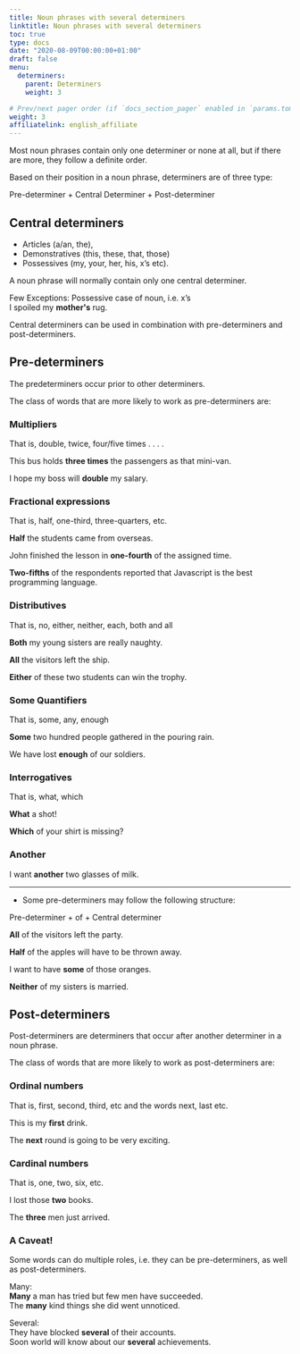 ```yaml
---
title: Noun phrases with several determiners
linktitle: Noun phrases with several determiners
toc: true
type: docs
date: "2020-08-09T00:00:00+01:00"
draft: false
menu:
  determiners:
    parent: Determiners
    weight: 3

# Prev/next pager order (if `docs_section_pager` enabled in `params.toml`)
weight: 3
affiliatelink: english_affiliate
---
```


Most noun phrases contain only one determiner or none at all, but if there are more, they follow a definite order. 

Based on their position in a noun phrase, determiners are of three type:

Pre-determiner + Central Determiner + Post-determiner

## Central determiners

* Articles (a/an, the), 
* Demonstratives (this, these, that, those)
* Possessives (my, your, her, his, x’s etc).

A noun phrase will normally contain only one central determiner.

Few Exceptions: Possessive case of noun, i.e. x’s <br>
I spoiled my <b>mother's</b> rug.

Central determiners can be used in combination with pre-determiners and post-determiners.

## Pre-determiners

The predeterminers occur prior to other determiners. 

The class of words that are more likely to work as pre-determiners are:

###  Multipliers 

That is, double, twice, four/five times . . . .

This bus holds <b>three times</b> the passengers as that mini-van.

I hope my boss will <b>double</b> my salary.

### Fractional expressions 

That is, half, one-third, three-quarters, etc.

<b>Half</b> the students came from overseas.

John finished the lesson in <b>one-fourth</b> of the assigned time.

<b>Two-fifths</b> of the respondents reported that Javascript is the best programming language.

###  Distributives 

That is, no, either, neither, each, both and all

<b>Both</b> my young sisters are really naughty.

<b>All</b> the visitors left the ship.

<b>Either</b> of these two students can win the trophy.

### Some Quantifiers 

That is, some, any, enough

<b>Some</b> two hundred people gathered in the pouring rain.

We have lost <b>enough</b> of our soldiers.

### Interrogatives 

That is, what, which 

<b>What</b> a shot!

<b>Which</b> of your shirt is missing?

### Another

I want <b>another</b> two glasses of milk.

<hr>

* Some pre-determiners may follow the following structure:

Pre-determiner + of + Central determiner

<b>All</b> of the visitors left the party.

<b>Half</b> of the apples will have to be thrown away.

I want to have <b>some</b> of those oranges.

<b>Neither</b> of my sisters is married.

## Post-determiners

Post-determiners are determiners that occur after another determiner in a noun phrase. 

The class of words that are more likely to work as post-determiners are:

### Ordinal numbers 

That is, first, second, third, etc and the words next, last etc.

This is my <b>first</b> drink. 

The <b>next</b> round is going to be very exciting.

### Cardinal numbers 

That is, one, two, six, etc.

I lost those <b>two</b> books.

The <b>three</b> men just arrived.

### A Caveat!

Some words can do multiple roles, i.e. they can be pre-determiners, as well as post-determiners.

Many: <br>
<b>Many</b> a man has tried but few men have succeeded.<br>
The <b>many</b> kind things she did went unnoticed.

Several:<br>
They have blocked <b>several</b> of their accounts.<br>
Soon world will know about our <b>several</b> achievements.


